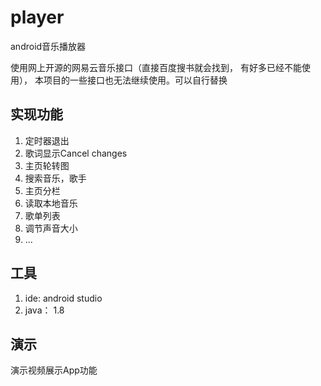 # player
android音乐播放器 

使用网上开源的网易云音乐接口（直接百度搜书就会找到， 有好多已经不能使用）， 本项目的一些接口也无法继续使用。可以自行替换

## 实现功能
1. 定时器退出
2. 歌词显示Cancel changes
3. 主页轮转图
4. 搜索音乐，歌手
5. 主页分栏
6. 读取本地音乐
7. 歌单列表
8. 调节声音大小
9. ...

## 工具
1. ide: android studio
2. java： 1.8

## 演示
演示视频展示App功能

